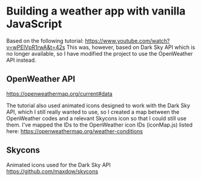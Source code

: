 # Building a weather app with vanilla JavaScript

Based on the following tutorial:
https://www.youtube.com/watch?v=wPElVpR1rwA&t=42s
This was, however, based on Dark Sky API which is no longer available, so I have modified the project to use the OpenWeather API instead.

## OpenWeather API
https://openweathermap.org/current#data

The tutorial also used animated icons designed to work with the Dark Sky API, which I still really wanted to use, so I created a map between the OpenWeather codes and a relevant Skycons icon so that I could still use them. I've mapped the IDs to the OpenWeather icon IDs (iconMap.js) listed here: https://openweathermap.org/weather-conditions

## Skycons
Animated icons used for the Dark Sky API
https://github.com/maxdow/skycons
